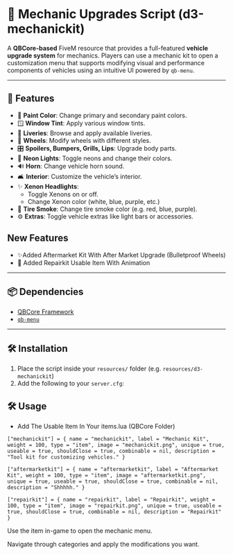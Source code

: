 # 🚗 Mechanic Upgrades Script (d3-mechanickit)

A **QBCore-based** FiveM resource that provides a full-featured **vehicle upgrade system** for mechanics. Players can use a mechanic kit to open a customization menu that supports modifying visual and performance components of vehicles using an intuitive UI powered by `qb-menu`.

---

## 🔧 Features

- 🎨 **Paint Color**: Change primary and secondary paint colors.
- 🪟 **Window Tint**: Apply various window tints.
- 🎨 **Liveries**: Browse and apply available liveries.
- 🛞 **Wheels**: Modify wheels with different styles.
- 🎛 **Spoilers, Bumpers, Grills, Lips**: Upgrade body parts.
- 🚨 **Neon Lights**: Toggle neons and change their colors.
- 🔊 **Horn**: Change vehicle horn sound.
- 🛋 **Interior**: Customize the vehicle’s interior.
- ✨ **Xenon Headlights**:
  - Toggle Xenons on or off.
  - Change Xenon color (white, blue, purple, etc.)
- 💨 **Tire Smoke**: Change tire smoke color (e.g. red, blue, purple).
- ⚙️ **Extras**: Toggle vehicle extras like light bars or accessories.



## New Features

 - ✨Added Aftermarket Kit With After Market Upgrade (Bulletproof Wheels)
 - 🚨 Added Repairkit Usable Item With Animation 

---

## 📦 Dependencies

- [QBCore Framework](https://github.com/qbcore-framework/qb-core)
- [`qb-menu`](https://github.com/qbcore-framework/qb-menu)

---

## 🛠️ Installation

1. Place the script inside your `resources/` folder (e.g. `resources/d3-mechanickit`)
2. Add the following to your `server.cfg`:


## 🛠 Usage
- Add The Usable Item In Your items.lua (QBCore Folder)

`["mechanickit"] = {
    name = "mechanickit",
    label = "Mechanic Kit",
    weight = 100,
    type = "item",
    image = "mechanickit.png",
    unique = true,
    useable = true,
    shouldClose = true,
    combinable = nil,
    description = "Tool kit for customizing vehicles."
}`



`["aftermarketkit"] = {
    name = "aftermarketkit",
    label = "Aftermarket Kit",
    weight = 100,
    type = "item",
    image = "aftermarketkit.png",
    unique = true,
    useable = true,
    shouldClose = true,
    combinable = nil,
    description = "Shhhhh."
}`


`["repairkit"] = {
    name = "repairkit",
    label = "Repairkit",
    weight = 100,
    type = "item",
    image = "repairkit.png",
    unique = true,
    useable = true,
    shouldClose = true,
    combinable = nil,
    description = "Repairkit"
}`

Use the item in-game to open the mechanic menu.

Navigate through categories and apply the modifications you want.


